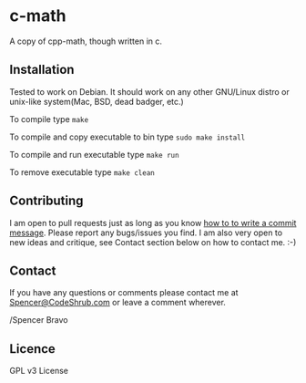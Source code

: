 # c-math
A copy of cpp-math, though written in c.

## Installation
Tested to work on Debian. It should work on any other GNU/Linux distro or unix-like system(Mac, BSD, dead badger, etc.)

To compile type `make`

To compile and copy executable to bin type `sudo make install`

To compile and run executable type `make run`

To remove executable type `make clean`

## Contributing

I am open to pull requests just as long as you know <a href="http://tbaggery.com/2008/04/19/a-note-about-git-commit-messages.html" target= "_blank">how to to write a commit message</a>.
Please report any bugs/issues you find. I am also very open to new ideas and
critique, see Contact section below on how to contact me. :-)

## Contact

If you have any questions or comments please contact me at <a title="Spencer@codeshrub.com" href="mailto:Spencer@codeshrub.com">Spencer@CodeShrub.com</a> or leave a comment wherever.

/Spencer Bravo

## Licence

GPL v3 License
